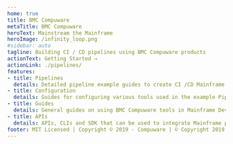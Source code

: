 ```yaml
---
home: true
title: BMC Compuware
metaTitle: BMC Compuware
heroText: Mainstream the Mainframe
heroImage: /infinity_loop.png
#sidebar: auto
tagline: Building CI / CD pipelines using BMC Compuware products
actionText: Getting Started →
actionLink: ./pipelines/
features:
- title: Pipelines
  details: Detailed pipeline example guides to create CI /CD Mainframe pipelines 
- title: Configuration
  details: Guides for configuring various tools used in the example Pipelines
- title: Guides
  details: General guides on using BMC Compuware tools in Mainframe DevOps processes
- title: APIs
  details: APIs, CLIs and SDK that can be used to integrate Mainframe processes into DevOps tools
footer: MIT Licensed | Copyright © 2019 - Compuware | © Copyright 2019, 2020-2021 BMC Software, Inc.
---
```

